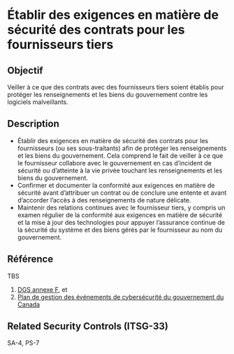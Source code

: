 # Établir des exigences en matière de sécurité des contrats pour les fournisseurs tiers

## Objectif

Veiller à ce que des contrats avec des fournisseurs tiers soient établis pour protéger les renseignements et les biens du gouvernement contre les logiciels malveillants.

## Description

- Établir des exigences en matière de sécurité des contrats pour les fournisseurs (ou ses sous-traitants) afin de protéger les renseignements et les biens du gouvernement. Cela comprend le fait de veiller à ce que le fournisseur collabore avec le gouvernement en cas d’incident de sécurité ou d’atteinte à la vie privée touchant les renseignements et les biens du gouvernement.
- Confirmer et documenter la conformité aux exigences en matière de sécurité avant d’attribuer un contrat ou de conclure une entente et avant d’accorder l’accès à des renseignements de nature délicate.
- Maintenir des relations continues avec le fournisseur tiers, y compris un examen régulier de la conformité aux exigences en matière de sécurité et la mise à jour des technologies pour appuyer l’assurance continue de la sécurité du système et des biens gérés par le fournisseur au nom du gouvernement.

## Référence

TBS

1. [DGS annexe F](https://www.tbs-sct.gc.ca/pol/doc-fra.aspx?id=32611), et
2. [Plan de gestion des événements de cybersécurité du gouvernement du Canada](https://www.canada.ca/fr/gouvernement/systeme/gouvernement-numerique/securite-confidentialite-ligne/gestion-securite-identite/plan-gestion-evenements-cybersecurite-gouvernement-canada.html#toc5)

## Related Security Controls (ITSG-33)

SA-4, PS-7
